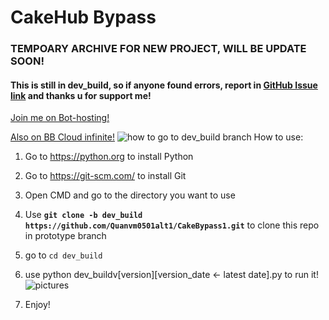 # CakeHub Bypass
### TEMPOARY ARCHIVE FOR NEW PROJECT, WILL BE UPDATE SOON!
#### This is still in **dev_build**, so if anyone found errors, report in [GitHub Issue link](https://github.com/Quanvm0501alt1/CakeBypass1/issues) and thanks u for support me!
[Join me on Bot-hosting!](https://bot-hosting.net/?aff=1285860403007586366)

[Also on BB Cloud infinite!](https://modsfire.com/UsxOF9k1QV4L2Ru)
![how to go to dev_build branch](https://github.com/Quanvm0501alt1/CakeHubBypass1/raw/refs/heads/dev_build/pictures.bmp)
How to use:
1. Go to https://python.org to install Python
2. Go to https://git-scm.com/ to install Git
3. Open CMD and go to the directory you want to use
4. Use **`git clone -b dev_build https://github.com/Quanvm0501alt1/CakeBypass1.git`** to clone this repo in prototype branch
5. go to `cd dev_build`
6. use python dev_buildv[version][version_date <- latest date].py to run it!
![pictures](https://github.com/user-attachments/assets/dc8476fa-7b22-447b-9dff-5bc9e02646a1)

7. Enjoy!
